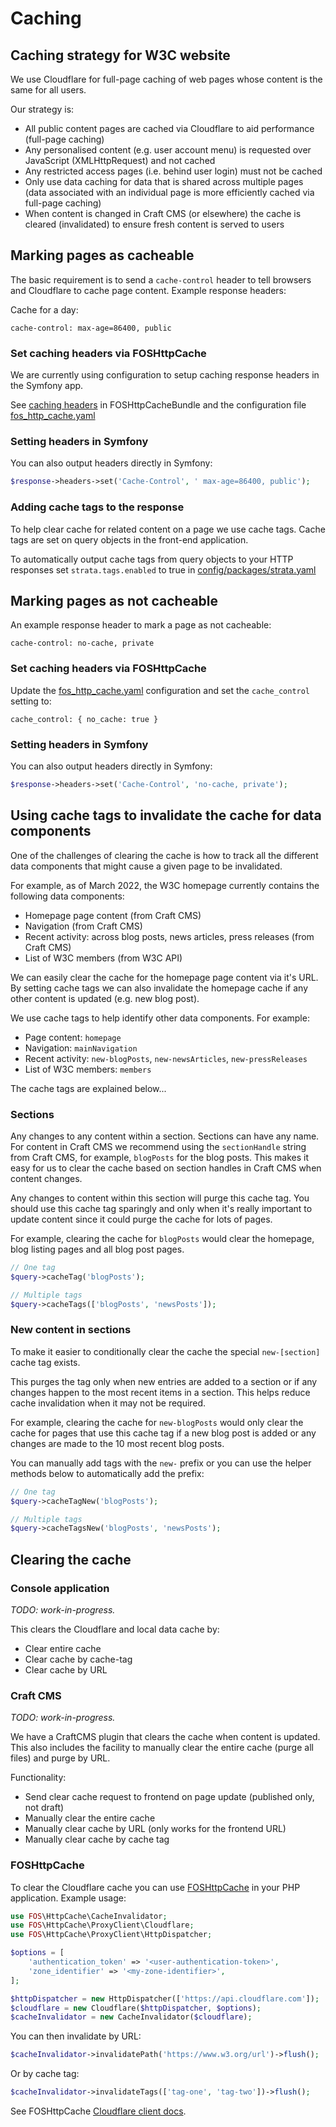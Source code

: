 # Caching

## Caching strategy for W3C website

We use Cloudflare for full-page caching of web pages whose content is the same for all users.

Our strategy is:

* All public content pages are cached via Cloudflare to aid performance (full-page caching)
* Any personalised content (e.g. user account menu) is requested over JavaScript (XMLHttpRequest) and not cached
* Any restricted access pages (i.e. behind user login) must not be cached
* Only use data caching for data that is shared across multiple pages (data associated with an individual page is more efficiently cached via full-page caching)
* When content is changed in Craft CMS (or elsewhere) the cache is cleared (invalidated) to ensure fresh content is served to users

## Marking pages as cacheable

The basic requirement is to send a `cache-control` header to tell browsers and Cloudflare to cache page content. Example
response headers:

Cache for a day:

```
cache-control: max-age=86400, public
```

### Set caching headers via FOSHttpCache

We are currently using configuration to setup caching response headers in the Symfony app.

See [caching headers](https://foshttpcachebundle.readthedocs.io/en/latest/features/headers.html) in FOSHttpCacheBundle
and the configuration file [fos_http_cache.yaml](../config/packages/fos_http_cache.yaml)

### Setting headers in Symfony

You can also output headers directly in Symfony:

```php
$response->headers->set('Cache-Control', ' max-age=86400, public');
```

### Adding cache tags to the response

To help clear cache for related content on a page we use cache tags. Cache tags are set on query objects in the front-end application.

To automatically output cache tags from query objects to your HTTP responses set `strata.tags.enabled` to true in [config/packages/strata.yaml](../config/packages/strata.yaml)

## Marking pages as not cacheable

An example response header to mark a page as not cacheable:

```
cache-control: no-cache, private
```

### Set caching headers via FOSHttpCache

Update the [fos_http_cache.yaml](../config/packages/fos_http_cache.yaml) configuration and set the `cache_control` setting to:

```
cache_control: { no_cache: true }
```

### Setting headers in Symfony

You can also output headers directly in Symfony:

```php
$response->headers->set('Cache-Control', 'no-cache, private');
```

## Using cache tags to invalidate the cache for data components

One of the challenges of clearing the cache is how to track all the different data components that might cause a given
page to be invalidated.

For example, as of March 2022, the W3C homepage currently contains the following data components:

* Homepage page content (from Craft CMS)
* Navigation (from Craft CMS)
* Recent activity: across blog posts, news articles, press releases (from Craft CMS)
* List of W3C members (from W3C API)

We can easily clear the cache for the homepage page content via it's URL. By setting cache tags we can also
invalidate the homepage cache if any other content is updated (e.g. new blog post).

We use cache tags to help identify other data components. For example:

* Page content: `homepage`
* Navigation: `mainNavigation`
* Recent activity: `new-blogPosts`, `new-newsArticles`, `new-pressReleases`
* List of W3C members: `members`

The cache tags are explained below...

### Sections

Any changes to any content within a section. Sections can have any name. For content in Craft CMS we recommend
using the `sectionHandle` string from Craft CMS, for example, `blogPosts` for the blog posts. This makes it easy for us
to clear the cache based on section handles in Craft CMS when content changes.

Any changes to content within this section will purge this cache tag. You should use this cache tag sparingly and only
when it's really important to update content since it could purge the cache for lots of pages.

For example, clearing the cache for `blogPosts` would clear the homepage, blog listing pages and all blog post pages.

```php
// One tag
$query->cacheTag('blogPosts');

// Multiple tags
$query->cacheTags(['blogPosts', 'newsPosts']);
```

### New content in sections

To make it easier to conditionally clear the cache the special `new-[section]` cache tag exists.

This purges the tag only when new entries are added to a section or if any changes happen to the most recent items in a section. This helps reduce
cache invalidation when it may not be required.

For example, clearing the cache for `new-blogPosts` would only clear the cache for pages that use this cache tag if a
new blog post is added or any changes are made to the 10 most recent blog posts.

You can manually add tags with the `new-` prefix or you can use the helper methods below to automatically add the prefix:

```php
// One tag
$query->cacheTagNew('blogPosts');

// Multiple tags
$query->cacheTagsNew('blogPosts', 'newsPosts');
```

## Clearing the cache

### Console application

_TODO: work-in-progress._

This clears the Cloudflare and local data cache by:

* Clear entire cache
* Clear cache by cache-tag
* Clear cache by URL

### Craft CMS

_TODO: work-in-progress._

We have a CraftCMS plugin that clears the cache when content is updated. This also includes the facility to manually
clear the entire cache (purge all files) and purge by URL.

Functionality:

* Send clear cache request to frontend on page update (published only, not draft)
* Manually clear the entire cache
* Manually clear cache by URL (only works for the frontend URL)
* Manually clear cache by cache tag

### FOSHttpCache

To clear the Cloudflare cache you can use [FOSHttpCache](https://foshttpcache.readthedocs.io/) in your PHP application.
Example usage:

```php
use FOS\HttpCache\CacheInvalidator;
use FOS\HttpCache\ProxyClient\Cloudflare;
use FOS\HttpCache\ProxyClient\HttpDispatcher;

$options = [
    'authentication_token' => '<user-authentication-token>',
    'zone_identifier' => '<my-zone-identifier>',
];

$httpDispatcher = new HttpDispatcher(['https://api.cloudflare.com']);
$cloudflare = new Cloudflare($httpDispatcher, $options);
$cacheInvalidator = new CacheInvalidator($cloudflare);
```

You can then invalidate by URL:

```php
$cacheInvalidator->invalidatePath('https://www.w3.org/url')->flush();
```

Or by cache tag:

```php
$cacheInvalidator->invalidateTags(['tag-one', 'tag-two'])->flush();
```

See FOSHttpCache [Cloudflare client docs](https://foshttpcache.readthedocs.io/en/latest/proxy-clients.html#cloudflare-client).
